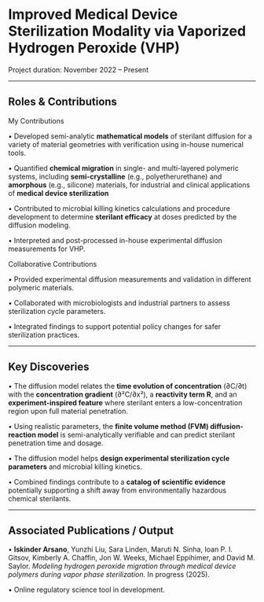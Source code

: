 # Improved Medical Device Sterilization Modality via Vaporized Hydrogen Peroxide (VHP)

Project duration: November 2022 – Present  

---

## Roles & Contributions

My Contributions

• Developed semi-analytic **mathematical models** of sterilant diffusion for a variety of material geometries with verification using in-house numerical tools.

• Quantified **chemical migration** in single- and multi-layered polymeric systems, including **semi-crystalline** (e.g., polyetherurethane) and **amorphous** (e.g., silicone) materials, for industrial and clinical applications of **medical device sterilization**

• Contributed to microbial killing kinetics calculations and procedure development to determine **sterilant efficacy** at doses predicted by the diffusion modeling.  

• Interpreted and post-processed in-house experimental diffusion measurements</span> for VHP.

Collaborative Contributions  

• Provided experimental diffusion measurements and validation</span> in different polymeric materials.  

• Collaborated with microbiologists and industrial partners</span> to assess sterilization cycle parameters. 

• Integrated findings to support potential policy changes</span> for safer sterilization practices.

---

## Key Discoveries

• The diffusion model relates the **time evolution of concentration** (∂C/∂t) with the **concentration gradient** (∂²C/∂x²), a **reactivity term R**, and an **experiment-inspired feature** where sterilant enters a low-concentration region upon full material penetration.  

• Using realistic parameters, the **finite volume method (FVM) diffusion-reaction model** is semi-analytically verifiable and can predict sterilant penetration time and dosage.

• The diffusion model helps **design experimental sterilization cycle parameters** and microbial killing kinetics. 

• Combined findings contribute to a **catalog of scientific evidence** potentially supporting a shift away from environmentally hazardous chemical sterilants.

---

## Associated Publications / Output

• **Iskinder Arsano**, Yunzhi Liu, Sara Linden, Maruti N. Sinha, Ioan P. I. Gitsov, Kimberly A. Chaffin, Jon W. Weeks, Michael Eppihimer, and David M. Saylor. *Modeling hydrogen peroxide migration through medical device polymers during vapor phase sterilization.* In progress (2025).  

• Online regulatory science tool in development.

